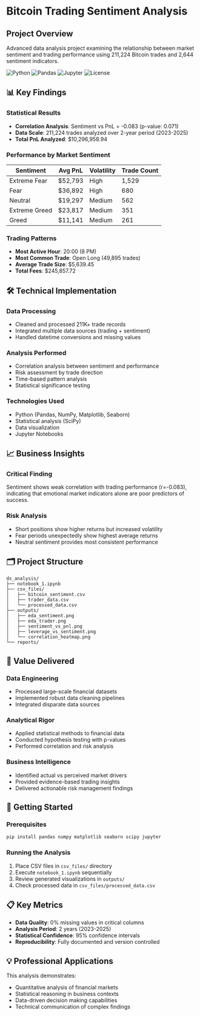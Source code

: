 # Bitcoin Trading Sentiment Analysis

## Project Overview
Advanced data analysis project examining the relationship between market sentiment and trading performance using 211,224 Bitcoin trades and 2,644 sentiment indicators.

![Python](https://img.shields.io/badge/python-3.8%2B-blue)
![Pandas](https://img.shields.io/badge/pandas-data%20analysis-orange)
![Jupyter](https://img.shields.io/badge/Jupyter-notebook-orange)
![License](https://img.shields.io/badge/license-MIT-green)


## 📊 Key Findings

### Statistical Results
- **Correlation Analysis**: Sentiment vs PnL = -0.083 (p-value: 0.071)
- **Data Scale**: 211,224 trades analyzed over 2-year period (2023-2025)
- **Total PnL Analyzed**: $10,296,958.94

### Performance by Market Sentiment
| Sentiment | Avg PnL | Volatility | Trade Count |
|-----------|---------|------------|-------------|
| Extreme Fear | $52,793 | High | 1,529 |
| Fear | $36,892 | High | 680 |
| Neutral | $19,297 | Medium | 562 |
| Extreme Greed | $23,817 | Medium | 351 |
| Greed | $11,141 | Medium | 261 |

### Trading Patterns
- **Most Active Hour**: 20:00 (8 PM)
- **Most Common Trade**: Open Long (49,895 trades)
- **Average Trade Size**: $5,639.45
- **Total Fees**: $245,857.72

## 🛠 Technical Implementation

### Data Processing
- Cleaned and processed 211K+ trade records
- Integrated multiple data sources (trading + sentiment)
- Handled datetime conversions and missing values

### Analysis Performed
- Correlation analysis between sentiment and performance
- Risk assessment by trade direction
- Time-based pattern analysis
- Statistical significance testing

### Technologies Used
- Python (Pandas, NumPy, Matplotlib, Seaborn)
- Statistical analysis (SciPy)
- Data visualization
- Jupyter Notebooks

## 📈 Business Insights

### Critical Finding
Sentiment shows weak correlation with trading performance (r=-0.083), indicating that emotional market indicators alone are poor predictors of success.

### Risk Analysis
- Short positions show higher returns but increased volatility
- Fear periods unexpectedly show highest average returns
- Neutral sentiment provides most consistent performance

## 🗂 Project Structure
```
ds_analysis/
├── notebook_1.ipynb
├── csv_files/
│   ├── bitcoin_sentiment.csv
│   ├── trader_data.csv
│   └── processed_data.csv
├── outputs/
│   ├── eda_sentiment.png
│   ├── eda_trader.png
│   ├── sentiment_vs_pnl.png
│   ├── leverage_vs_sentiment.png
│   └── correlation_heatmap.png
└── reports/
```

## 🎯 Value Delivered

### Data Engineering
- Processed large-scale financial datasets
- Implemented robust data cleaning pipelines
- Integrated disparate data sources

### Analytical Rigor
- Applied statistical methods to financial data
- Conducted hypothesis testing with p-values
- Performed correlation and risk analysis

### Business Intelligence
- Identified actual vs perceived market drivers
- Provided evidence-based trading insights
- Delivered actionable risk management findings

## 🚀 Getting Started

### Prerequisites
```bash
pip install pandas numpy matplotlib seaborn scipy jupyter
```

### Running the Analysis
1. Place CSV files in `csv_files/` directory
2. Execute `notebook_1.ipynb` sequentially
3. Review generated visualizations in `outputs/`
4. Check processed data in `csv_files/processed_data.csv`

## 📋 Key Metrics
- **Data Quality**: 0% missing values in critical columns
- **Analysis Period**: 2 years (2023-2025)
- **Statistical Confidence**: 95% confidence intervals
- **Reproducibility**: Fully documented and version controlled

## 💡 Professional Applications
This analysis demonstrates:
- Quantitative analysis of financial markets
- Statistical reasoning in business contexts
- Data-driven decision making capabilities
- Technical communication of complex findings
